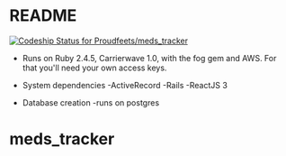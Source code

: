 # README
[![Codeship Status for Proudfeets/meds_tracker](https://app.codeship.com/projects/068a6dd0-0d11-0137-2727-42ac006b90f6/status?branch=master)](https://app.codeship.com/projects/326640)

* Runs on Ruby 2.4.5, Carrierwave 1.0, with the fog gem and AWS.  For that you'll need your own access keys.

* System dependencies
-ActiveRecord
-Rails
-ReactJS 3


* Database creation
-runs on postgres

# meds_tracker
